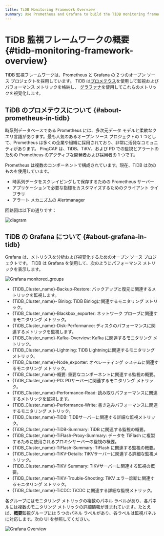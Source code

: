 ```yaml
---
title: TiDB Monitoring Framework Overview
summary: Use Prometheus and Grafana to build the TiDB monitoring framework.
---
```


# TiDB 監視フレームワークの概要 {#tidb-monitoring-framework-overview}

TiDB 監視フレームワークは、Prometheus と Grafana の 2 つのオープン ソース プロジェクトを採用しています。 TiDB は[プロメテウス](https://prometheus.io)を使用して監視およびパフォーマンス メトリックを格納し、 [グラファナ](https://grafana.com/grafana)を使用してこれらのメトリックを視覚化します。

## TiDB のプロメテウスについて {#about-prometheus-in-tidb}

時系列データベースである Prometheus には、多次元データ モデルと柔軟なクエリ言語があります。最も人気のあるオープン ソース プロジェクトの 1 つとして、Prometheus は多くの企業や組織に採用されており、非常に活発なコミュニティがあります。 PingCAP は、TiDB、TiKV、および PD での監視とアラートのための Prometheus のアクティブな開発者および採用者の 1 つです。

Prometheus は複数のコンポーネントで構成されています。現在、TiDB は次のものを使用しています。

-   時系列データをスクレイピングして保存するための Prometheus サーバー
-   アプリケーションで必要な指標をカスタマイズするためのクライアント ライブラリ
-   アラート メカニズムの Alertmanager

回路図は以下の通りです：

![diagram](https://download.pingcap.com/images/docs/prometheus-in-tidb.png)

## TiDB の Grafana について {#about-grafana-in-tidb}

Grafana は、メトリクスを分析および視覚化するためのオープン ソース プロジェクトです。 TiDB は Grafana を使用して、次のようにパフォーマンス メトリックを表示します。

![Grafana monitored\_groups](https://download.pingcap.com/images/docs/grafana-monitored-groups.png)

-   {TiDB_Cluster_name}-Backup-Restore: バックアップと復元に関連するメトリックを監視します。
-   {TiDB_Cluster_name}- Binlog: TiDB Binlogに関連するモニタリング メトリック。
-   {TiDB_Cluster_name}-Blackbox_exporter: ネットワーク プローブに関連するモニタリング メトリック。
-   {TiDB_Cluster_name}-Disk-Performance: ディスクのパフォーマンスに関連するメトリックを監視します。
-   {TiDB_Cluster_name}-Kafka-Overview: Kafka に関連するモニタリング メトリック。
-   {TiDB_Cluster_name}-Lightning: TiDB Lightningに関連するモニタリング メトリック。
-   {TiDB_Cluster_name}-Node_exporter: オペレーティング システムに関連するモニタリング メトリック。
-   {TiDB_Cluster_name}-概要: 重要なコンポーネントに関連する監視の概要。
-   {TiDB_Cluster_name}-PD: PDサーバーに関連するモニタリング メトリック。
-   {TiDB_Cluster_name}-Performance-Read: 読み取りパフォーマンスに関連するメトリックを監視します。
-   {TiDB_Cluster_name}-Performance-Write: 書き込みパフォーマンスに関連するモニタリング メトリック。
-   {TiDB_Cluster_name}-TiDB: TiDBサーバーに関連する詳細な監視メトリック。
-   {TiDB_Cluster_name}-TiDB-Summary: TiDB に関連する監視の概要。
-   {TiDB_Cluster_name}-TiFlash-Proxy-Summary: データを TiFlash に複製するために使用されるプロキシサーバーの監視の概要。
-   {TiDB_Cluster_name}-TiFlash-Summary: TiFlash に関連する監視の概要。
-   {TiDB_Cluster_name}-TiKV-Details: TiKVサーバーに関連する詳細な監視メトリック。
-   {TiDB_Cluster_name}-TiKV-Summary: TiKVサーバーに関連する監視の概要。
-   {TiDB_Cluster_name}-TiKV-Trouble-Shooting: TiKV エラー診断に関連するモニタリング メトリック。
-   {TiDB_Cluster_name}-TiCDC: TiCDC に関連する詳細な監視メトリック。

各グループにはモニタリング メトリックの複数のパネル ラベルがあり、各パネルには複数のモニタリング メトリックの詳細情報が含まれています。たとえば、**概要**監視グループには 5 つのパネル ラベルがあり、各ラベルは監視パネルに対応します。次の UI を参照してください。

![Grafana Overview](https://download.pingcap.com/images/docs/grafana-monitor-overview.png)
